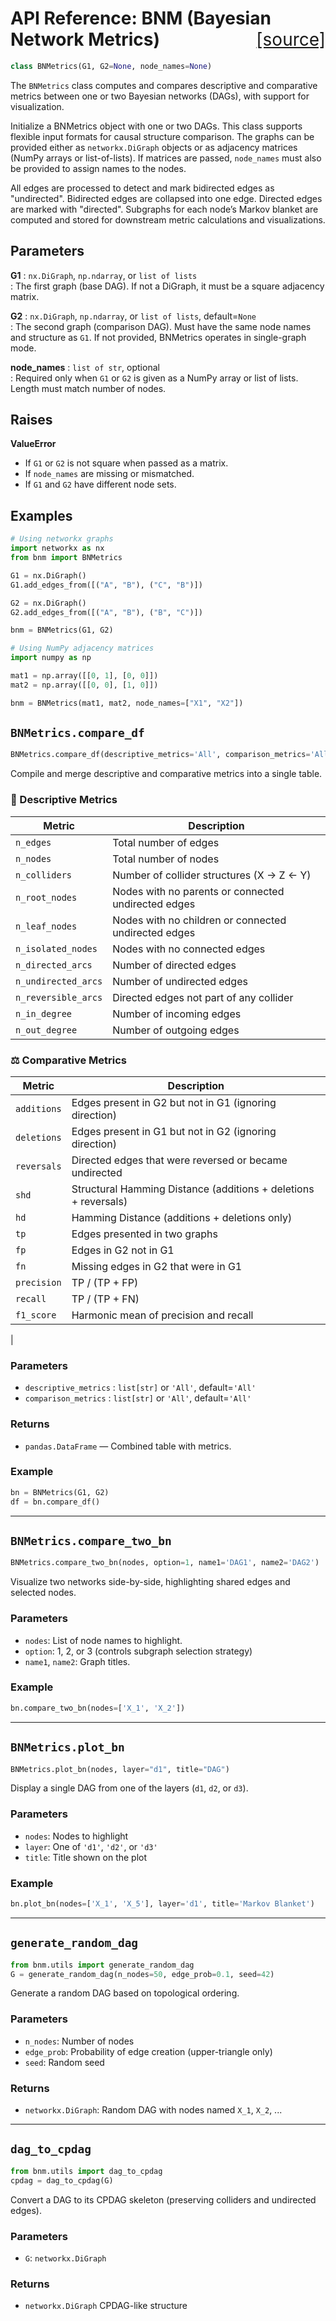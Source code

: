 # API Reference: BNM (Bayesian Network Metrics)<a href="https://github.com/averinpa/bnm/blob/cd7e82a77dfd69c1890687318ae32e37e2188192/bnm/core.py#L14" style="float: right; font-weight: normal;">[source]</a>

```python
class BNMetrics(G1, G2=None, node_names=None)
```

The `BNMetrics` class computes and compares descriptive and comparative metrics between one or two Bayesian networks (DAGs), with support for visualization.

Initialize a BNMetrics object with one or two DAGs. This class supports flexible input formats for causal structure comparison. The graphs can be provided either as `networkx.DiGraph` objects or as adjacency matrices (NumPy arrays or list-of-lists). If matrices are passed, `node_names` must also be provided to assign names to the nodes.

All edges are processed to detect and mark bidirected edges as "undirected". Bidirected edges are collapsed into one edge. Directed edges are marked with "directed". Subgraphs for each node’s Markov blanket are computed and stored for downstream metric calculations and visualizations.

## Parameters

**G1** : `nx.DiGraph`, `np.ndarray`, or `list of lists`  
: The first graph (base DAG). If not a DiGraph, it must be a square adjacency matrix.

**G2** : `nx.DiGraph`, `np.ndarray`, or `list of lists`, default=`None`  
: The second graph (comparison DAG). Must have the same node names and structure 
as `G1`. If not provided, BNMetrics operates in single-graph mode.

**node_names** : `list of str`, optional  
: Required only when `G1` or `G2` is given as a NumPy array or list of lists.
Length must match number of nodes.

## Raises

**ValueError**  
- If `G1` or `G2` is not square when passed as a matrix.  
- If `node_names` are missing or mismatched.  
- If `G1` and `G2` have different node sets.

## Examples

```python
# Using networkx graphs
import networkx as nx
from bnm import BNMetrics

G1 = nx.DiGraph()
G1.add_edges_from([("A", "B"), ("C", "B")])

G2 = nx.DiGraph()
G2.add_edges_from([("A", "B"), ("B", "C")])

bnm = BNMetrics(G1, G2)
```

```python
# Using NumPy adjacency matrices
import numpy as np

mat1 = np.array([[0, 1], [0, 0]])
mat2 = np.array([[0, 0], [1, 0]])

bnm = BNMetrics(mat1, mat2, node_names=["X1", "X2"])
```

## `BNMetrics.compare_df`

```python
BNMetrics.compare_df(descriptive_metrics='All', comparison_metrics='All')
```

Compile and merge descriptive and comparative metrics into a single table.

### 🔢 Descriptive Metrics

| Metric | Description
|----------------------------------|--------------------------------------|
| `n_edges`              | Total number of edges|
| `n_nodes`              | Total number of nodes|
| `n_colliders`          | Number of collider structures (X → Z ← Y)|
| `n_root_nodes`         | Nodes with no parents or connected undirected edges|
| `n_leaf_nodes`         | Nodes with no children or connected undirected edges|
| `n_isolated_nodes`     | Nodes with no connected edges|
| `n_directed_arcs`      | Number of directed edges|
| `n_undirected_arcs`    | Number of undirected edges|
| `n_reversible_arcs`    | Directed edges not part of any collider|
| `n_in_degree`          | Number of incoming edges|
| `n_out_degree`         | Number of outgoing edges|
### ⚖️ Comparative Metrics

| Metric         | Description|
|----------------|------------|
| `additions`    | Edges present in G2 but not in G1 (ignoring direction)|
| `deletions`    | Edges present in G1 but not in G2 (ignoring direction)|
| `reversals`    | Directed edges that were reversed or became undirected|
| `shd`          | Structural Hamming Distance (additions + deletions + reversals)|
| `hd`           | Hamming Distance (additions + deletions only)|
| `tp`           | Edges presented in two graphs|
| `fp`           | Edges in G2 not in G1|
| `fn`           | Missing edges in G2 that were in G1|
| `precision`    | TP / (TP + FP)|
| `recall`       | TP / (TP + FN)|
| `f1_score`     | Harmonic mean of precision and recall
|

### Parameters

- `descriptive_metrics` : `list[str]` or `'All'`, default=`'All'`
- `comparison_metrics` : `list[str]` or `'All'`, default=`'All'`

### Returns

- `pandas.DataFrame` — Combined table with metrics.

### Example

```python
bn = BNMetrics(G1, G2)
df = bn.compare_df()
```

---

## `BNMetrics.compare_two_bn`

```python
BNMetrics.compare_two_bn(nodes, option=1, name1='DAG1', name2='DAG2')
```

Visualize two networks side-by-side, highlighting shared edges and selected nodes.

### Parameters
- `nodes`: List of node names to highlight.
- `option`: 1, 2, or 3 (controls subgraph selection strategy)
- `name1`, `name2`: Graph titles.

### Example
```python
bn.compare_two_bn(nodes=['X_1', 'X_2'])
```

---

## `BNMetrics.plot_bn`

```python
BNMetrics.plot_bn(nodes, layer="d1", title="DAG")
```

Display a single DAG from one of the layers (`d1`, `d2`, or `d3`).

### Parameters
- `nodes`: Nodes to highlight
- `layer`: One of `'d1'`, `'d2'`, or `'d3'`
- `title`: Title shown on the plot

### Example
```python
bn.plot_bn(nodes=['X_1', 'X_5'], layer='d1', title='Markov Blanket')
```

---

## `generate_random_dag`

```python
from bnm.utils import generate_random_dag
G = generate_random_dag(n_nodes=50, edge_prob=0.1, seed=42)
```

Generate a random DAG based on topological ordering.

### Parameters
- `n_nodes`: Number of nodes
- `edge_prob`: Probability of edge creation (upper-triangle only)
- `seed`: Random seed

### Returns
- `networkx.DiGraph`: Random DAG with nodes named `X_1`, `X_2`, ...

---

## `dag_to_cpdag`

```python
from bnm.utils import dag_to_cpdag
cpdag = dag_to_cpdag(G)
```

Convert a DAG to its CPDAG skeleton (preserving colliders and undirected edges).

### Parameters
- `G`: `networkx.DiGraph`

### Returns
- `networkx.DiGraph` CPDAG-like structure
